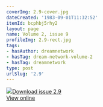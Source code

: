 ```yaml
---
coverImg: 2.9-cover.jpg
dateCreated: '1983-09-01T11:32:52'
itemId: bcphbj5rhy2
layout: page
name: Volume 2, issue 9
profileImg: 2.9-rect.jpg
tags:
- hasAuthor: dreamnetwork
- hasTag: dream-network-volume-2
- hasTag: dreamnetwork
type: post
urlSlug: '2.9'
---
```

<img class="card-journal-img" src="../images/2.9-rect.jpg"/><a href="../files/pdfs/Volume_2/2.9-Dream-Craft-Volume-2-No-9.pdf" download="">Download issue 2.9</a><br><a href="../files/pdfs/Volume_2/2.9-Dream-Craft-Volume-2-No-9.pdf">View online</a>